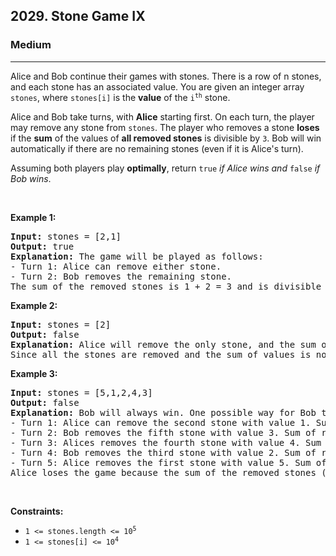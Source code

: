 <h2>2029. Stone Game IX</h2><h3>Medium</h3><hr><div><p>Alice and Bob continue their games with stones. There is a row of n stones, and each stone has an associated value. You are given an integer array <code>stones</code>, where <code>stones[i]</code> is the <strong>value</strong> of the <code>i<sup>th</sup></code> stone.</p>

<p>Alice and Bob take turns, with <strong>Alice</strong> starting first. On each turn, the player may remove any stone from <code>stones</code>. The player who removes a stone <strong>loses</strong> if the <strong>sum</strong> of the values of <strong>all removed stones</strong> is divisible by <code>3</code>. Bob will win automatically if there are no remaining stones (even if it is Alice's turn).</p>

<p>Assuming both players play <strong>optimally</strong>, return <code>true</code> <em>if Alice wins and</em> <code>false</code> <em>if Bob wins</em>.</p>

<p>&nbsp;</p>
<p><strong>Example 1:</strong></p>

<pre><strong>Input:</strong> stones = [2,1]
<strong>Output:</strong> true
<strong>Explanation:</strong>&nbsp;The game will be played as follows:
- Turn 1: Alice can remove either stone.
- Turn 2: Bob removes the remaining stone. 
The sum of the removed stones is 1 + 2 = 3 and is divisible by 3. Therefore, Bob loses and Alice wins the game.
</pre>

<p><strong>Example 2:</strong></p>

<pre><strong>Input:</strong> stones = [2]
<strong>Output:</strong> false
<strong>Explanation:</strong>&nbsp;Alice will remove the only stone, and the sum of the values on the removed stones is 2. 
Since all the stones are removed and the sum of values is not divisible by 3, Bob wins the game.
</pre>

<p><strong>Example 3:</strong></p>

<pre><strong>Input:</strong> stones = [5,1,2,4,3]
<strong>Output:</strong> false
<strong>Explanation:</strong> Bob will always win. One possible way for Bob to win is shown below:
- Turn 1: Alice can remove the second stone with value 1. Sum of removed stones = 1.
- Turn 2: Bob removes the fifth stone with value 3. Sum of removed stones = 1 + 3 = 4.
- Turn 3: Alices removes the fourth stone with value 4. Sum of removed stones = 1 + 3 + 4 = 8.
- Turn 4: Bob removes the third stone with value 2. Sum of removed stones = 1 + 3 + 4 + 2 = 10.
- Turn 5: Alice removes the first stone with value 5. Sum of removed stones = 1 + 3 + 4 + 2 + 5 = 15.
Alice loses the game because the sum of the removed stones (15) is divisible by 3. Bob wins the game.
</pre>

<p>&nbsp;</p>
<p><strong>Constraints:</strong></p>

<ul>
	<li><code>1 &lt;= stones.length &lt;= 10<sup>5</sup></code></li>
	<li><code>1 &lt;= stones[i] &lt;= 10<sup>4</sup></code></li>
</ul>
</div>